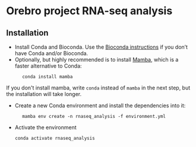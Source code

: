 # Orebro project RNA-seq analysis

## Installation

- Install Conda and Bioconda. Use the
  [Bioconda instructions](https://bioconda.github.io/) if you
  don’t have Conda and/or Bioconda.
- Optionally, but highly recommended is to install [Mamba](https://github.com/mamba-org/mamba),
  which is a faster alternative to Conda:
```
      conda install mamba
```
  If you don't install mamba, write `conda` instead of `mamba` in the next step,
  but the installation will take longer.

- Create a new Conda environment and install the dependencies into it:
```
      mamba env create -n rnaseq_analysis -f environment.yml
```
- Activate the environment

      conda activate rnaseq_analysis

